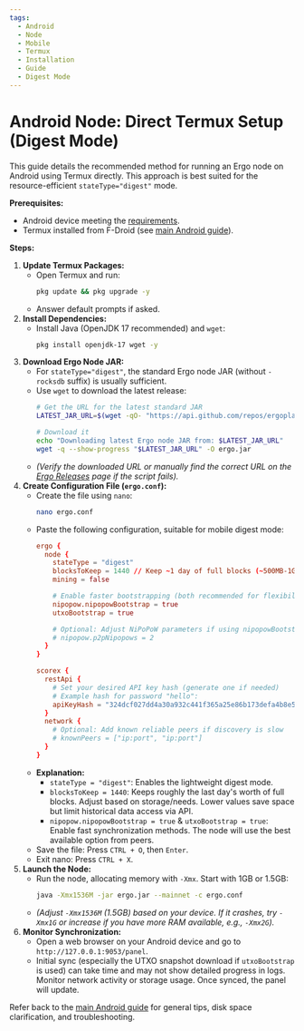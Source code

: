 ```yaml
---
tags:
  - Android
  - Node
  - Mobile
  - Termux
  - Installation
  - Guide
  - Digest Mode
---
```


# Android Node: Direct Termux Setup (Digest Mode)

This guide details the recommended method for running an Ergo node on Android using Termux directly. This approach is best suited for the resource-efficient `stateType="digest"` mode.

**Prerequisites:**

*   Android device meeting the [requirements](node-android.md#device-requirements).
*   Termux installed from F-Droid (see [main Android guide](node-android.md)).

**Steps:**

1.  **Update Termux Packages:**
    *   Open Termux and run:
        ```bash
        pkg update && pkg upgrade -y
        ```
    *   Answer default prompts if asked.
2.  **Install Dependencies:**
    *   Install Java (OpenJDK 17 recommended) and `wget`:
        ```bash
        pkg install openjdk-17 wget -y
        ```
3.  **Download Ergo Node JAR:**
    *   For `stateType="digest"`, the standard Ergo node JAR (without `-rocksdb` suffix) is usually sufficient.
    *   Use `wget` to download the latest release:
        ```bash
        # Get the URL for the latest standard JAR
        LATEST_JAR_URL=$(wget -qO- "https://api.github.com/repos/ergoplatform/ergo/releases/latest" | grep -o 'https://github.com/ergoplatform/ergo/releases/download/.*ergo-[0-9.]*\.jar' | head -n 1)

        # Download it
        echo "Downloading latest Ergo node JAR from: $LATEST_JAR_URL"
        wget -q --show-progress "$LATEST_JAR_URL" -O ergo.jar
        ```
    *   *(Verify the downloaded URL or manually find the correct URL on the [Ergo Releases](https://github.com/ergoplatform/ergo/releases) page if the script fails).*
4.  **Create Configuration File (`ergo.conf`):**
    *   Create the file using `nano`:
        ```bash
        nano ergo.conf
        ```
    *   Paste the following configuration, suitable for mobile digest mode:
        ```conf
        ergo {
          node {
            stateType = "digest"
            blocksToKeep = 1440 // Keep ~1 day of full blocks (~500MB-1GB), adjust if needed
            mining = false

            # Enable faster bootstrapping (both recommended for flexibility)
            nipopow.nipopowBootstrap = true
            utxoBootstrap = true

            # Optional: Adjust NiPoPoW parameters if using nipopowBootstrap
            # nipopow.p2pNipopows = 2
          }
        }

        scorex {
          restApi {
            # Set your desired API key hash (generate one if needed)
            # Example hash for password "hello":
            apiKeyHash = "324dcf027dd4a30a932c441f365a25e86b173defa4b8e58948253471b81b72cf"
          }
          network {
            # Optional: Add known reliable peers if discovery is slow
            # knownPeers = ["ip:port", "ip:port"]
          }
        }
        ```
    *   **Explanation:**
        *   `stateType = "digest"`: Enables the lightweight digest mode.
        *   `blocksToKeep = 1440`: Keeps roughly the last day's worth of full blocks. Adjust based on storage/needs. Lower values save space but limit historical data access via API.
        *   `nipopow.nipopowBootstrap = true` & `utxoBootstrap = true`: Enable fast synchronization methods. The node will use the best available option from peers.
    *   Save the file: Press `CTRL + O`, then `Enter`.
    *   Exit nano: Press `CTRL + X`.
5.  **Launch the Node:**
    *   Run the node, allocating memory with `-Xmx`. Start with 1GB or 1.5GB:
        ```bash
        java -Xmx1536M -jar ergo.jar --mainnet -c ergo.conf
        ```
    *   *(Adjust `-Xmx1536M` (1.5GB) based on your device. If it crashes, try `-Xmx1G` or increase if you have more RAM available, e.g., `-Xmx2G`).*
6.  **Monitor Synchronization:**
    *   Open a web browser on your Android device and go to `http://127.0.0.1:9053/panel`.
    *   Initial sync (especially the UTXO snapshot download if `utxoBootstrap` is used) can take time and may not show detailed progress in logs. Monitor network activity or storage usage. Once synced, the panel will update.

Refer back to the [main Android guide](node-android.md#direct-termux-setup-digest-mode) for general tips, disk space clarification, and troubleshooting.
